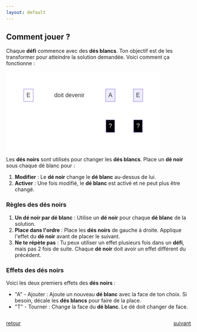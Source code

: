 ```yaml
---
layout: default
---
```


<div markdown="1">

## Comment jouer ?

Chaque **défi** commence avec des **dés blancs**. Ton objectif est de les transformer pour atteindre la solution demandée. Voici comment ça fonctionne :

![](assets/a.png)

Les **dés noirs** sont utilisés pour changer les **dés blancs**. Place un **dé noir** sous chaque dé blanc pour :

1. **Modifier** : Le **dé noir** change le **dé blanc** au-dessus de lui.
2. **Activer** : Une fois modifié, le **dé blanc** est activé et ne peut plus être changé.

</div>

<div markdown="1">

### Règles des **dés noirs**

1. **Un dé noir par dé blanc** : Utilise un **dé noir** pour chaque **dé blanc** de la solution.
2. **Place dans l'ordre** : Place les **dés noirs** de gauche à droite. Applique l'effet du **dé noir** avant de placer le suivant.
3. **Ne te répète pas** : Tu peux utiliser un effet plusieurs fois dans un **défi**, mais pas 2 fois de suite. Chaque **dé noir** doit avoir un effet différent du précédent.

### Effets des dés noirs

Voici les deux premiers effets des **dés noirs** :

- "A" - Ajouter : Ajoute un nouveau **dé blanc** avec la face de ton choix. Si besoin, décale les **dés blancs** pour faire de la place.
- "T" - Tourner : Change la face du **dé blanc**. Le dé doit changer de face.

</div>

<div markdown="1" style="grid-column: 1 / -1; display: flex; justify-content: space-between">

[retour](./)

[suivant](./2)

</div>

